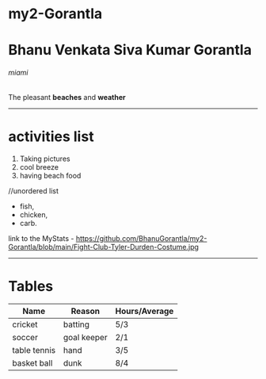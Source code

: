 # my2-Gorantla
# Bhanu Venkata Siva Kumar Gorantla
###### miami

The pleasant **beaches** and **weather**
 

---
# activities list

1. Taking pictures
2. cool breeze
3. having beach food

//unordered list

- fish, 
- chicken,
- carb.

 link to the MyStats -  https://github.com/BhanuGorantla/my2-Gorantla/blob/main/Fight-Club-Tyler-Durden-Costume.jpg

 *** 
 # Tables
|  Name | Reason | Hours/Average |
| --- | --- | ---|
| cricket | batting | 5/3 |
| soccer | goal keeper | 2/1 |
| table tennis | hand | 3/5 |
| basket ball | dunk | 8/4 |


